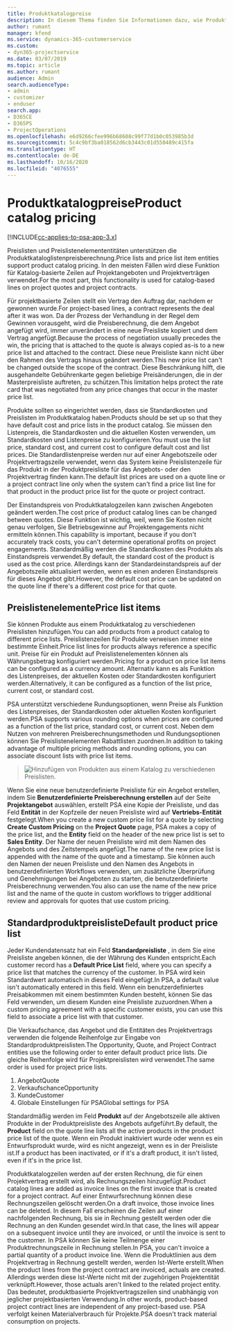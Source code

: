 ```yaml
---
title: Produktkatalogpreise
description: In diesem Thema finden Sie Informationen dazu, wie Produktkatalogpreisberechnung in PSA ( Dynamics 365 Project Service Automation ) funktionieren.
author: rumant
manager: kfend
ms.service: dynamics-365-customerservice
ms.custom:
- dyn365-projectservice
ms.date: 03/07/2019
ms.topic: article
ms.author: rumant
audience: Admin
search.audienceType:
- admin
- customizer
- enduser
search.app:
- D365CE
- D365PS
- ProjectOperations
ms.openlocfilehash: e6d9266cfee996b68608c99f77d1b0c053985b3d
ms.sourcegitcommit: 5c4c9bf3ba018562d6cb3443c01d550489c415fa
ms.translationtype: HT
ms.contentlocale: de-DE
ms.lasthandoff: 10/16/2020
ms.locfileid: "4076555"
---
```

# <a name="product-catalog-pricing"></a><span data-ttu-id="5a2c2-103">Produktkatalogpreise</span><span class="sxs-lookup"><span data-stu-id="5a2c2-103">Product catalog pricing</span></span> 

[!INCLUDE[cc-applies-to-psa-app-3.x](../includes/cc-applies-to-psa-app-3x.md)]


<span data-ttu-id="5a2c2-104">Preislisten und Preislistenelemententitäten unterstützen die Produktkataloglistenpreisberechnung.</span><span class="sxs-lookup"><span data-stu-id="5a2c2-104">Price lists and price list item entities support product catalog pricing.</span></span> <span data-ttu-id="5a2c2-105">In den meisten Fällen wird diese Funktion für Katalog-basierte Zeilen auf Projektangeboten und Projektverträgen verwendet.</span><span class="sxs-lookup"><span data-stu-id="5a2c2-105">For the most part, this functionality is used for catalog-based lines on project quotes and project contracts.</span></span>

<span data-ttu-id="5a2c2-106">Für projektbasierte Zeilen stellt ein Vertrag den Auftrag dar, nachdem er gewonnen wurde.</span><span class="sxs-lookup"><span data-stu-id="5a2c2-106">For project-based lines, a contract represents the deal after it was won.</span></span> <span data-ttu-id="5a2c2-107">Da der Prozess der Verhandlung in der Regel dem Gewinnen vorausgeht, wird die Preisberechnung, die dem Angebot angefügt wird, immer unverändert in eine neue Preisliste kopiert und dem Vertrag angefügt.</span><span class="sxs-lookup"><span data-stu-id="5a2c2-107">Because the process of negotiation usually precedes the win, the pricing that is attached to the quote is always copied as-is to a new price list and attached to the contract.</span></span> <span data-ttu-id="5a2c2-108">Diese neue Preisliste kann nicht über den Rahmen des Vertrags hinaus geändert werden.</span><span class="sxs-lookup"><span data-stu-id="5a2c2-108">This new price list can't be changed outside the scope of the contract.</span></span> <span data-ttu-id="5a2c2-109">Diese Beschränkung hilft, die ausgehandelte Gebührenkarte gegen beliebige Preisänderungen, die in der Masterpreisliste auftreten, zu schützen.</span><span class="sxs-lookup"><span data-stu-id="5a2c2-109">This limitation helps protect the rate card that was negotiated from any price changes that occur in the master price list.</span></span>

<span data-ttu-id="5a2c2-110">Produkte sollten so eingerichtet werden, dass sie Standardkosten und Preislisten im Produktkatalog haben.</span><span class="sxs-lookup"><span data-stu-id="5a2c2-110">Products should be set up so that they have default cost and price lists in the product catalog.</span></span> <span data-ttu-id="5a2c2-111">Sie müssen den Listenpreis, die Standardkosten und die aktuellen Kosten verwenden, um Standardkosten und Listenpreise zu konfigurieren.</span><span class="sxs-lookup"><span data-stu-id="5a2c2-111">You must use the list price, standard cost, and current cost to configure default cost and list prices.</span></span> <span data-ttu-id="5a2c2-112">Die Standardlistenpreise werden nur auf einer Angebotszeile oder Projektvertragszeile verwendet, wenn das System keine Preislistenzeile für das Produkt in der Produktpreisliste für das Angebots- oder den Projektvertrag finden kann.</span><span class="sxs-lookup"><span data-stu-id="5a2c2-112">The default list prices are used on a quote line or a project contract line only when the system can't find a price list line for that product in the product price list for the quote or project contract.</span></span>

<span data-ttu-id="5a2c2-113">Der Einstandspreis von Produktkatalogzeilen kann zwischen Angeboten geändert werden.</span><span class="sxs-lookup"><span data-stu-id="5a2c2-113">The cost price of product catalog lines can be changed between quotes.</span></span> <span data-ttu-id="5a2c2-114">Diese Funktion ist wichtig, weil, wenn Sie Kosten nicht genau verfolgen, Sie Betriebsgewinne auf Projektengagements nicht ermitteln können.</span><span class="sxs-lookup"><span data-stu-id="5a2c2-114">This capability is important, because if you don't accurately track costs, you can't determine operational profits on project engagements.</span></span> <span data-ttu-id="5a2c2-115">Standardmäßig werden die Standardkosten des Produkts als Einstandspreis verwendet.</span><span class="sxs-lookup"><span data-stu-id="5a2c2-115">By default, the standard cost of the product is used as the cost price.</span></span> <span data-ttu-id="5a2c2-116">Allerdings kann der Standardeinstandspreis auf der Angebotszeile aktualisiert werden, wenn es einen anderen Einstandspreis für dieses Angebot gibt.</span><span class="sxs-lookup"><span data-stu-id="5a2c2-116">However, the default cost price can be updated on the quote line if there's a different cost price for that quote.</span></span>

## <a name="price-list-items"></a><span data-ttu-id="5a2c2-117">Preislistenelemente</span><span class="sxs-lookup"><span data-stu-id="5a2c2-117">Price list items</span></span>

<span data-ttu-id="5a2c2-118">Sie können Produkte aus einem Produktkatalog zu verschiedenen Preislisten hinzufügen.</span><span class="sxs-lookup"><span data-stu-id="5a2c2-118">You can add products from a product catalog to different price lists.</span></span> <span data-ttu-id="5a2c2-119">Preislistenzeilen für Produkte verweisen immer eine bestimmte Einheit.</span><span class="sxs-lookup"><span data-stu-id="5a2c2-119">Price list lines for products always reference a specific unit.</span></span> <span data-ttu-id="5a2c2-120">Preise für ein Produkt auf Preislistenelementen können als Währungsbetrag konfiguriert werden.</span><span class="sxs-lookup"><span data-stu-id="5a2c2-120">Pricing for a product on price list items can be configured as a currency amount.</span></span> <span data-ttu-id="5a2c2-121">Alternativ kann es als Funktion des Listenpreises, der aktuellen Kosten oder Standardkosten konfiguriert werden.</span><span class="sxs-lookup"><span data-stu-id="5a2c2-121">Alternatively, it can be configured as a function of the list price, current cost, or standard cost.</span></span>

<span data-ttu-id="5a2c2-122">PSA unterstützt verschiedene Rundungsoptionen, wenn Preise als Funktion des Listenpreises, der Standardkosten oder aktuellen Kosten konfiguriert werden.</span><span class="sxs-lookup"><span data-stu-id="5a2c2-122">PSA supports various rounding options when prices are configured as a function of the list price, standard cost, or current cost.</span></span> <span data-ttu-id="5a2c2-123">Neben dem Nutzen von mehreren Preisberechnungsmethoden und Rundungsoptionen können Sie Preislistenelementen Rabattlisten zuordnen.</span><span class="sxs-lookup"><span data-stu-id="5a2c2-123">In addition to taking advantage of multiple pricing methods and rounding options, you can associate discount lists with price list items.</span></span> 

> ![Hinzufügen von Produkten aus einem Katalog zu verschiedenen Preislisten.](media/basic-guide-16.png)

<span data-ttu-id="5a2c2-125">Wenn Sie eine neue benutzerdefinierte Preisliste für ein Angebot erstellen, indem Sie **Benutzerdefinierte Preisberechnung erstellen** auf der Seite **Projektangebot** auswählen, erstellt PSA eine Kopie der Preisliste, und das Feld **Entität** in der Kopfzeile der neuen Preisliste wird auf **Vertriebs-Entität** festgelegt.</span><span class="sxs-lookup"><span data-stu-id="5a2c2-125">When you create a new custom price list for a quote by selecting **Create Custom Pricing** on the **Project Quote** page, PSA makes a copy of the price list, and the **Entity** field on the header of the new price list is set to **Sales Entity**.</span></span> <span data-ttu-id="5a2c2-126">Der Name der neuen Preisliste wird mit dem Namen des Angebots und des Zeitstempels angefügt.</span><span class="sxs-lookup"><span data-stu-id="5a2c2-126">The name of the new price list is appended with the name of the quote and a timestamp.</span></span> <span data-ttu-id="5a2c2-127">Sie können auch den Namen der neuen Preisliste und den Namen des Angebots in benutzerdefinierten Workflows verwenden, um zusätzliche Überprüfung und Genehmigungen bei Angeboten zu starten, die benutzerdefinierte Preisberechnung verwenden.</span><span class="sxs-lookup"><span data-stu-id="5a2c2-127">You also can use the name of the new price list and the name of the quote in custom workflows to trigger additional review and approvals for quotes that use custom pricing.</span></span>

 
## <a name="default-product-price-list"></a><span data-ttu-id="5a2c2-128">Standardproduktpreisliste</span><span class="sxs-lookup"><span data-stu-id="5a2c2-128">Default product price list</span></span>
<span data-ttu-id="5a2c2-129">Jeder Kundendatensatz hat ein Feld **Standardpreisliste** , in dem Sie eine Preisliste angeben können, die der Währung des Kunden entspricht.</span><span class="sxs-lookup"><span data-stu-id="5a2c2-129">Each customer record has a **Default Price List** field, where you can specify a price list that matches the currency of the customer.</span></span> <span data-ttu-id="5a2c2-130">In PSA wird kein Standardwert automatisch in dieses Feld eingefügt.</span><span class="sxs-lookup"><span data-stu-id="5a2c2-130">In PSA, a default value isn't automatically entered in this field.</span></span> <span data-ttu-id="5a2c2-131">Wenn ein benutzerdefiniertes Preisabkommen mit einem bestimmten Kunden besteht, können Sie das Feld verwenden, um diesem Kunden eine Preisliste zuzuordnen.</span><span class="sxs-lookup"><span data-stu-id="5a2c2-131">When a custom pricing agreement with a specific customer exists, you can use this field to associate a price list with that customer.</span></span>

<span data-ttu-id="5a2c2-132">Die Verkaufschance, das Angebot und die Entitäten des Projektvertrags verwenden die folgende Reihenfolge zur Eingabe von Standardproduktpreislisten.</span><span class="sxs-lookup"><span data-stu-id="5a2c2-132">The Opportunity, Quote, and Project Contract entities use the following order to enter default product price lists.</span></span> <span data-ttu-id="5a2c2-133">Die gleiche Reihenfolge wird für Projektpreislisten wird verwendet.</span><span class="sxs-lookup"><span data-stu-id="5a2c2-133">The same order is used for project price lists.</span></span>

1.  <span data-ttu-id="5a2c2-134">Angebot</span><span class="sxs-lookup"><span data-stu-id="5a2c2-134">Quote</span></span>
2.  <span data-ttu-id="5a2c2-135">Verkaufschance</span><span class="sxs-lookup"><span data-stu-id="5a2c2-135">Opportunity</span></span>
3.  <span data-ttu-id="5a2c2-136">Kunde</span><span class="sxs-lookup"><span data-stu-id="5a2c2-136">Customer</span></span>
4.  <span data-ttu-id="5a2c2-137">Globale Einstellungen für PSA</span><span class="sxs-lookup"><span data-stu-id="5a2c2-137">Global settings for PSA</span></span>

<span data-ttu-id="5a2c2-138">Standardmäßig werden im Feld **Produkt** auf der Angebotszeile alle aktiven Produkte in der Produktpreisliste des Angebots aufgeführt.</span><span class="sxs-lookup"><span data-stu-id="5a2c2-138">By default, the **Product** field on the quote line lists all the active products in the product price list of the quote.</span></span> <span data-ttu-id="5a2c2-139">Wenn ein Produkt inaktiviert wurde oder wenn es ein Entwurfsprodukt wurde, wird es nicht angezeigt, wenn es in der Preisliste ist.</span><span class="sxs-lookup"><span data-stu-id="5a2c2-139">If a product has been inactivated, or if it's a draft product, it isn't listed, even if it's in the price list.</span></span> 

<span data-ttu-id="5a2c2-140">Produktkatalogzeilen werden auf der ersten Rechnung, die für einen Projektvertrag erstellt wird, als Rechnungszeilen hinzugefügt.</span><span class="sxs-lookup"><span data-stu-id="5a2c2-140">Product catalog lines are added as invoice lines on the first invoice that is created for a project contract.</span></span> <span data-ttu-id="5a2c2-141">Auf einer Entwurfsrechnung können diese Rechnungszeilen gelöscht werden.</span><span class="sxs-lookup"><span data-stu-id="5a2c2-141">On a draft invoice, those invoice lines can be deleted.</span></span> <span data-ttu-id="5a2c2-142">In diesem Fall erscheinen die Zeilen auf einer nachfolgenden Rechnung, bis sie in Rechnung gestellt werden oder die Rechnung an den Kunden gesendet wird.</span><span class="sxs-lookup"><span data-stu-id="5a2c2-142">In that case, the lines will appear on a subsequent invoice until they are invoiced, or until the invoice is sent to the customer.</span></span> <span data-ttu-id="5a2c2-143">In PSA können Sie keine Teilmenge einer Produktrechnungszeile in Rechnung stellen.</span><span class="sxs-lookup"><span data-stu-id="5a2c2-143">In PSA, you can't invoice a partial quantity of a product invoice line.</span></span> <span data-ttu-id="5a2c2-144">Wenn die Produktlinien aus dem Projektvertrag in Rechnung gestellt werden, werden Ist-Werte erstellt.</span><span class="sxs-lookup"><span data-stu-id="5a2c2-144">When the product lines from the project contract are invoiced, actuals are created.</span></span> <span data-ttu-id="5a2c2-145">Allerdings werden diese Ist-Werte nicht mit der zugehörigen Projektentität verknüpft.</span><span class="sxs-lookup"><span data-stu-id="5a2c2-145">However, those actuals aren't linked to the related project entity.</span></span> <span data-ttu-id="5a2c2-146">Das bedeutet, produktbasierte Projektvertragszeilen sind unabhängig von jeglicher projektbasierten Verwendung.</span><span class="sxs-lookup"><span data-stu-id="5a2c2-146">In other words, product-based project contract lines are independent of any project-based use.</span></span> <span data-ttu-id="5a2c2-147">PSA verfolgt keinen Materialverbrauch für Projekte.</span><span class="sxs-lookup"><span data-stu-id="5a2c2-147">PSA doesn't track material consumption on projects.</span></span>

